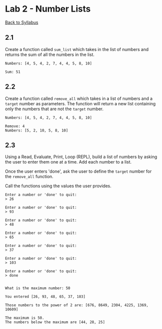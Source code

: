 # <a id="top"></a>Lab 2 - Number Lists

[Back to Syllabus](https://github.com/PdxCodeGuild/Programming102#top)

## 2.1

Create a function called `sum_list` which takes in the list of numbers and returns the sum of all the numbers in the list.

```
Numbers: [4, 5, 4, 2, 7, 4, 4, 5, 8, 10]

Sum: 51
```

## 2.2

Create a function called `remove_all` which takes in a list of numbers and a `target` number as parameters. The function will return a new list containing only the numbers that are not the `target` number.

```
Numbers: [4, 5, 4, 2, 7, 4, 4, 5, 8, 10]

Remove: 4
Numbers: [5, 2, 10, 5, 8, 10]

```

## 2.3

Using a Read, Evaluate, Print, Loop (REPL), build a list of numbers by asking the user to enter them one at a time. Add each number to a list.

Once the user enters 'done', ask the user to define the `target` number for the `remove_all` function. 

Call the functions using the values the user provides.

```
Enter a number or 'done' to quit:
> 26

Enter a number or 'done' to quit:
> 93

Enter a number or 'done' to quit:
> 48

Enter a number or 'done' to quit:
> 65

Enter a number or 'done' to quit:
> 37

Enter a number or 'done' to quit:
> 103

Enter a number or 'done' to quit:
> done


What is the maximum number: 50

You entered [26, 93, 48, 65, 37, 103]

Those numbers to the power of 2 are: [676, 8649, 2304, 4225, 1369, 10609]

The maximum is 50.
The numbers below the maximum are [44, 28, 25]
```

